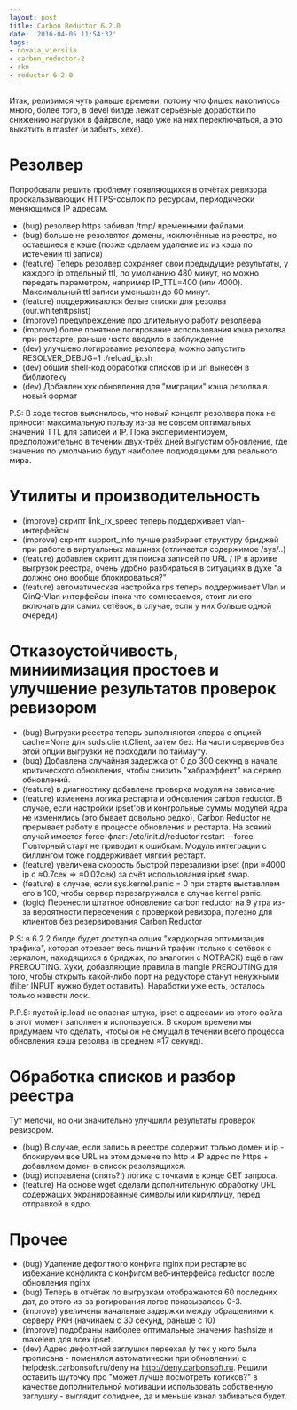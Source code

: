 ```yaml
---
layout: post
title: Carbon Reductor 6.2.0
date: '2016-04-05 11:54:32'
tags:
- novaia_viersiia
- carbon_reductor-2
- rkn
- reductor-6-2-0
---
```


Итак, релизимся чуть раньше времени, потому что фишек накопилось много, более того, в devel билде лежат серьёзные доработки по снижению нагрузки в файрволе, надо уже на них переключаться, а это выкатить в master (и забыть, хехе).

# Резолвер

Попробовали решить проблему появляющихся в отчётах ревизора проскальзывающих HTTPS-ссылок по ресурсам, периодически меняющимся IP адресам.

- (bug) резолвер https забивал /tmp/ временными файлами.
- (bug) больше не резолвятся домены, исключённые из реестра, но оставшиеся в кэше (позже сделаем удаление их из кэша по истечении ttl записи)
- (feature) Теперь резолвер сохраняет свои предыдущие результаты, у каждого ip отдельный ttl, по умолчанию 480 минут, но можно передать параметром, например IP_TTL=400 (или 4000). Максимальный ttl записи уменьшен до 60 минут.
- (feature) поддерживаются белые списки для резолва (our.whitehttpslist)
- (improve) предупреждение про длительную работу резолвера
- (improve) более понятное логирование использования кэша резолва при рестарте, раньше часто вводило в заблуждение
- (dev) улучшено логирование резолвера, можно запустить RESOLVER\_DEBUG=1 ./reload\_ip.sh
- (dev) общий shell-код обработки списков ip и url вынесен в библиотеку
- (dev) Добавлен хук обновления для "миграции" кэша резолва в новый формат

P.S: В ходе тестов выяснилось, что новый концепт резолвера пока не приносит максимальную пользу из-за не совсем оптимальных значений TTL для записей и IP. Пока экспериментируем, предположительно в течении двух-трёх дней выпустим обновление, где значения по умолчанию будут наиболее подходящими для реального мира.

# Утилиты и производительность

- (improve) скрипт link\_rx\_speed теперь поддерживает vlan-интерфейсы
- (improve) скрипт support\_info лучше разбирает структуру бриджей при работе в виртуальных машинах (отличается содержимое /sys/..)
- (feature) добавлен скрипт для поиска записей по URL / IP в архиве выгрузок реестра, очень удобно разбираться в ситуациях в духе "а должно оно вообще блокироваться?"
- (feature) автоматическая настройка rps теперь поддерживает Vlan и QinQ-Vlan интерфейсы (пока что сомневаемся, стоит ли его включать для самих сетёвок, в случае, если у них больше одной очереди)

# Отказоустойчивость, миниимизация простоев и улучшение результатов проверок ревизором

- (bug) Выгрузки реестра теперь выполняются сперва с опцией cache=None для suds.client.Client, затем без. На части серверов без этой опции выгрузки не проходили по таймауту.
- (bug) Добавлена случайная задержка от 0 до 300 секунд в начале критического обновления, чтобы снизить "хабраэффект" на сервер обновлений.
- (feature) в диагностику добавлена проверка модуля на зависание
- (feature) изменена логика рестарта и обновления carbon reductor. В случае, если настройки ipset'ов и контрольные суммы модулей ядра не изменились (это бывает довольно редко), Carbon Reductor не прерывает работу в процессе обновления и рестарта. На всякий случай имеется force-флаг: /etc/init.d/reductor restart --force. Повторный старт не приводит к ошибкам. Модуль интеграции с биллингом тоже поддерживает мягкий рестарт.
- (feature) увеличена скорость быстрой перезаливки ipset (при ≈4000 ip с ≈0.7сек  => ≈0.02сек) за счёт использования ipset swap.
- (feature) в случае, если sys.kernel.panic = 0 при старте выставляем его в 100, чтобы сервер перезагружался в случае kernel panic.
- (logic) Перенесли штатное обновление carbon reductor на 9 утра из-за вероятности пересечения с проверкой ревизора, полезно для клиентов без резервирования Carbon Reductor

P.S: в 6.2.2 билде будет доступна опция "хардкорная оптимизация трафика", которая отрезает весь лишний трафик (только с сетёвок с зеркалом, находящихся в бриджах, по аналогии с NOTRACK) ещё в raw PREROUTING. Хуки, добавляющие правила в mangle PREROUTING для того, чтобы открыть какой-либо порт на редукторе станут ненужными (filter INPUT нужно будет оставить). Наработки уже есть, осталось только навести лоск.

P.P.S: пустой ip.load не опасная штука, ipset с адресами из этого файла в этот момент заполнен и используется. В скором времени мы придумаем что сделать, чтобы он не смущал в течении всего процесса обновления кэша резолва (в среднем ≈17 секунд).

# Обработка списков и разбор реестра

Тут мелочи, но они значительно улучшили результаты проверок ревизором.

- (bug) В случае, если запись в реестре содержит только домен и ip - блокируем все URL на этом домене по http и IP адрес по https + добавляем домен в список резолвящихся.
- (bug) исправлена (опять?!) логика с точками в конце GET запроса.
- (feature) На основе wget сделали дополнительную обработку URL содержащих экранированные символы или кириллицу, перед отправкой в ядро.

# Прочее

- (bug) Удаление дефолтного конфига nginx при рестарте во избежание конфликта с конфигом веб-интерфейса reductor после обновления nginx
- (bug) Теперь в отчётах по выгрузкам отображаются 60 последних дат, до этого из-за ротирования логов показывалось 0-3.
- (improve) увеличены начальные задержки между обращениями к серверу РКН (начинаем с 30 секунд, раньше с 10)
- (improve) подобраны наиболее оптимальные значения hashsize и maxelem для всех ipset.
- (dev) Адрес дефолтной заглушки переехал (у тех у кого была прописана - поменялся автоматически при обновлении) с helpdesk.carbonsoft.ru/deny на http://deny.carbonsoft.ru. Решили оставить шуточку про "может лучше посмотреть котиков?" в качестве дополнительной мотивации использовать собственную заглушку - выглядит солиднее, да и меньше канал забиваться будет. 